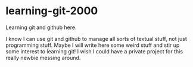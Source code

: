 # learning-git-2000
Learning git and github here. 

I know I can use git and github to manage all sorts of textual stuff, not just programming stuff. 
  Maybe I will write here some weird stuff and stir up some interest to learning git!
  I wish I could have a private project for this really newbie messing around.
  
  
